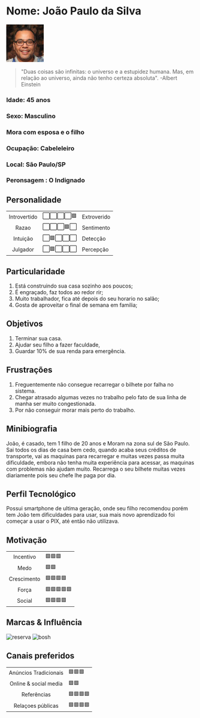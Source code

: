 # Nome: João Paulo da Silva
<img src="persona5.jpeg" width="100px;" alt=" J P Silva "/>

>"Duas coisas são infinitas: o universo e a estupidez humana. Mas, em relação ao universo, ainda não tenho certeza absoluta".
>-Albert Einstein

### Idade: 45 anos
### Sexo: Masculino
### Mora com esposa e o filho
### Ocupação: Cabeleleiro
### Local: São Paulo/SP
### Peronsagem : O Indignado

## Personalidade
<table>
    <tr>
      <td align="center">
	  Introvertido
	 </td>
      <td align="center">
	  	⬜⬜⬜⬜🟩
	</td>
    <td>Extroverido</td>
	</tr> 
     <tr>
      <td align="center">
	 Razao
	 </td>
      <td align="center">
	  	⬜⬜⬜🟩⬜
	</td>
    <td>Sentimento</td>
	</tr> 
    <tr>
      <td align="center">
	 Intuição
	 </td>
      <td align="center">
	  	⬜🟩⬜⬜⬜
	</td>
    <td>Detecção</td>
	</tr> 
     <tr>
      <td align="center">
	 Julgador
	 </td>
      <td align="center">
	  	⬜🟩⬜⬜⬜
	</td>
    <td>Percepção</td>
	</tr> 
</table>

## Particularidade
1. Está construindo sua casa sozinho aos poucos;
2. É engraçado, faz todos ao redor rir;
3. Muito trabalhador, fica até depois do seu horario no salão;
4. Gosta de aproveitar o final de semana em familia;
## Objetivos
1. Terminar sua casa.
2. Ajudar seu filho a fazer faculdade,
3. Guardar 10% de sua renda para emergência.

## Frustrações

1. Freguentemente não consegue recarregar o bilhete por falha no sistema.
2. Chegar atrasado algumas vezes no trabalho pelo fato de sua linha de manha ser muito congestionada.
3. Por não conseguir morar mais perto do trabalho.

## Minibiografia
João, é casado, tem 1 filho de 20 anos e Moram na zona sul de São Paulo.
Sai todos os dias de casa bem cedo, quando acaba seus créditos de transporte, vai as maquinas para recarregar e muitas vezes passa muita dificuldade, embora não tenha muita experiência para acessar, as maquinas com problemas não ajudam muito. Recarrega o seu bilhete muitas vezes diariamente pois seu chefe lhe paga por dia.

## Perfil Tecnológico
Possui smartphone de ultima geração, onde seu filho recomendou porém tem João tem dificuldades para usar, sua mais novo aprendizado foi começar a usar o PIX, até então não utilizava.

## Motivação
<table>
    <tr>
      <td align="center">
	 Incentivo
	 </td>
      <td >
	  	🟩🟩🟩
     <tr>
      <td align="center">
	Medo
	 </td>
      <td >
	  	🟩🟩
	</td>
	</tr> 
    <tr>
      <td align="center">
	Crescimento
	 </td>
      <td >
	  	🟩🟩🟩🟩
	</td>
	</tr> 
     <tr>
      <td align="center">
	Força
	 </td>
      <td >
	  	🟩🟩🟩🟩🟩
	</td>
	</tr> 
    <tr>
      <td align="center">
	 Social
	 </td>
      <td >
	  	🟩🟩🟩🟩
     <tr>
</table>

## Marcas & Influência
<img src='![reserva](https://github.com/ramondomiingos/ulife-a3/assets/71854839/0132e4c5-c554-4bb5-9125-11b847c4c1a9)' width= '100px' alt='reserva'>

<img src='![fiat](https://github.com/ramondomiingos/ulife-a3/assets/71854839/0d7560ac-a625-48bf-b34f-15fc3aac2a6b)' width= '100px' alt='bosh'>

## Canais preferidos
<table>
    <tr>
      <td align="center">
	  Anúncios Tradicionais
	 </td>
      <td >
	  	🟩🟩🟩
     <tr>
      <td align="center">
	 Online & social media
	 </td>
      <td >
	  	🟩🟩
	</td>
	</tr> 
    <tr>
      <td align="center">
	 Referências
	 </td>
      <td >
	  	🟩🟩🟩🟩
	</td>
	</tr> 
     <tr>
      <td align="center">
	 Relaçoes públicas
	 </td>
      <td >
	  	🟩🟩🟩🟩
	</td>
	</tr> 
</table>
